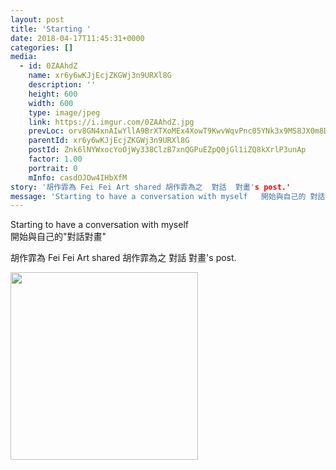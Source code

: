 ```yaml
---
layout: post
title: 'Starting ' 
date: 2018-04-17T11:45:31+0000 
categories: [] 
media:
  - id: 0ZAAhdZ
    name: xr6y6wKJjEcjZKGWj3n9URXl8G
    description: ''   
    height: 600
    width: 600
    type: image/jpeg
    link: https://i.imgur.com/0ZAAhdZ.jpg
    prevLoc: orv8GN4xnAIwYllA9BrXTXoMEx4XowT9KwvWqvPnc05YNk3x9MS8JX0m8DXZizGZ4Eo0v7Fxz6jM2gG4sZA2jxOYxWIKo0wooWAxUy1yPpRQ33CNB9Ggvw3mcGj3yZ17ZwiyOKO92yDQfr5jEmvgDpc3OJ61Kv9Ri5ZpokL5ywcgN75Az3BNHPJKqzwMOjHYXL6X48BDIzQgPLOqkMSyELVZvLyVH5W2zkM2xoTAkBqQYnMgs4Ep1K1nR
    parentId: xr6y6wKJjEcjZKGWj3n9URXl8G
    postId: Znk6lNYWxocYoOjWy338ClzB7xnQGPuEZpQ0jGl1iZQ8kXrlP3unAp
    factor: 1.00
    portrait: 0
    mInfo: casdOJOw4IHbXfM
story: '胡作霏為 Fei Fei Art shared 胡作霏為之  對話  對畫's post.'  
message: 'Starting to have a conversation with myself   開始與自己的 對話對畫'  
---
```


Starting to have a conversation with myself  
 開始與自己的"對話對畫"
 
 
[//]: #story:
胡作霏為 Fei Fei Art shared 胡作霏為之  對話  對畫's post.


[//]: #media:  
<a href="https://i.imgur.com/0ZAAhdZ.jpg"><img src="https://i.imgur.com/0ZAAhdZ.jpg" height="300" width="300" /></a> 
 
